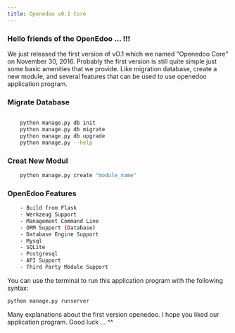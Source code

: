 ```yaml
---
title: Openedoo v0.1 Core
---
```


### Hello friends of the OpenEdoo ... !!!

We just released the first version of vO.1 which we named "Openedoo Core" on November 30, 2016. Probably the first version is still quite simple just some basic amenities that we provide. Like migration database, create a new module, and several features that can be used to use openedoo application program.

### Migrate Database
```sh

	python manage.py db init
	python manage.py db migrate
	python manage.py db upgrade
	python manage.py --help 
```

### Creat New Modul
```sh 
	python manage.py create "module_name" 
```

### OpenEdoo Features
```sh
	- Build from Flask
	- Werkzeug Support
	- Management Command Line
	- ORM Support (Database)
	- Database Engine Support
	- Mysql
	- SQLite
	- Postgresql
	- API Support
	- Third Party Module Support
```

You can use the terminal to run this application program with the following syntax:

```sh 
python manage.py runserver 
```

Many explanations about the first version openedoo. I hope you liked our application program. Good luck ... ^^